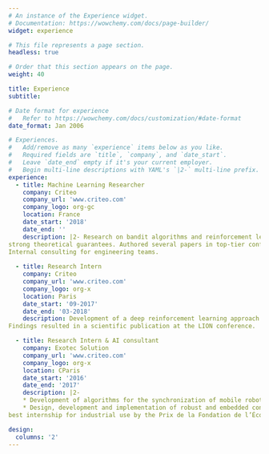 ```yaml
---
# An instance of the Experience widget.
# Documentation: https://wowchemy.com/docs/page-builder/
widget: experience

# This file represents a page section.
headless: true

# Order that this section appears on the page.
weight: 40

title: Experience
subtitle:

# Date format for experience
#   Refer to https://wowchemy.com/docs/customization/#date-format
date_format: Jan 2006

# Experiences.
#   Add/remove as many `experience` items below as you like.
#   Required fields are `title`, `company`, and `date_start`.
#   Leave `date_end` empty if it's your current employer.
#   Begin multi-line descriptions with YAML's `|2-` multi-line prefix.
experience:
  - title: Machine Learning Researcher
    company: Criteo
    company_url: 'www.criteo.com'
    company_logo: org-gc
    location: France
    date_start: '2018'
    date_end: ''
    description: |2- Research on bandit algorithms and reinforcement learnin. Focus on the design of new algorithms with
strong theoretical guarantees. Authored several papers in top-tier conferences (ICML, AISTATS, ALT).
Internal consulting for engineering teams.
        
  - title: Research Intern
    company: Criteo
    company_url: 'www.criteo.com'
    company_logo: org-x
    location: Paris
    date_start: '09-2017'
    date_end: '03-2018'
    description: Development of a deep reinforcement learning approach for learning hyper-parameter free optimizers for ML tasks.
Findings resulted in a scientific publication at the LION conference.

  - title: Research Intern & AI consultant
    company: Exotec Solution
    company_url: 'www.criteo.com'
    company_logo: org-x
    location: CParis
    date_start: '2016'
    date_end: '2017'
    description: |2- 
    * Development of algorithms for the synchronization of mobile robot fleets in warehouses.
    * Design, development and implementation of robust and embedded control algorithms for wheeled robots. Rewarded as
best internship for industrial use by the Prix de la Fondation de l’École Polytechnique

design:
  columns: '2'
---
```

